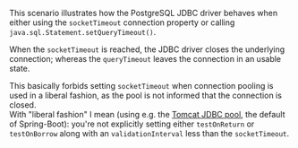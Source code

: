 This scenario illustrates how the PostgreSQL JDBC driver behaves when either using the `socketTimeout` connection property or calling `java.sql.Statement.setQueryTimeout()`.

When the `socketTimeout` is reached, the JDBC driver closes the underlying connection; whereas the `queryTimeout` leaves the connection in an usable state.

This basically forbids setting `socketTimeout` when connection pooling is used in a liberal fashion, as the pool is not informed that the connection is closed.  
With "liberal fashion" I mean (using e.g. the [Tomcat JDBC pool](https://tomcat.apache.org/tomcat-8.0-doc/jdbc-pool.html), the default of Spring-Boot): you're not explicitly setting either `testOnReturn` or `testOnBorrow` along with an `validationInterval` less than the `socketTimeout`.
